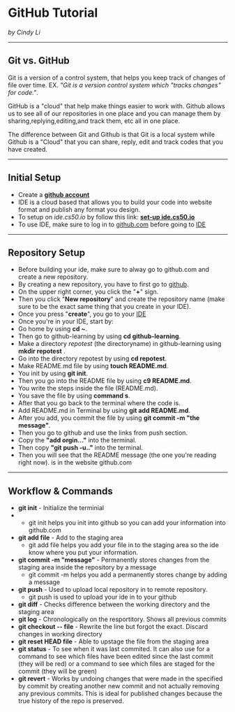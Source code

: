 # GitHub Tutorial

_by Cindy Li_

---
## Git vs. GitHub
Git is a version of a control system, that helps you keep track of changes of file over time. EX. _"Git is a version control system which "tracks changes" for code."_.

GitHub is a "cloud" that help make things easier to work with. Github allows us to see all of our repositories in one place and you can manage them by sharing,replying,editing,and track them, etc all in one place.

The difference between Git and Github is that Git is a local system while Github is a "Cloud" that you can share, reply, edit and track codes that you have created.


---
## Initial Setup
* Create a [**github account**](https://github.com)
* IDE is a cloud based that allows you to build your code into website format and publish any format you design.
* To setup on _ide.cs50.io_ by follow this link: [**set-up ide.cs50.io**](https://github.com/hstatsep/ide50)
* To use IDE, make sure to log in to [github.com](www.github.com) before going to [IDE](www.ide.cs50.io)


---
## Repository Setup
* Before building your ide, make sure to alway go to github.com and create a new repository.
* By creating a new repository, you have to first go to [github](github.com).
* On the upper right corner, you click the "**+**" sign.
* Then you click "**New repository**" and create the repository name (make sure to be the exact same thing that you create in your IDE).
* Once you press "**create**", you go to your [IDE](www.ide.cs50.io)
* Once you're in your IDE, start by:
* Go home by using **cd ~**.
* Then go to github-learning by using **cd github-learning**.
* Make a directory _repotest_ (the directoryname)  in github-learning using **mkdir repotest** .
* Go into the directory repotest by using **cd repotest**.
* Make README.md file by using **touch README.md**.
* You init by using **git init**.
* Then you go into the README file by using **c9 README.md**.
* You write the steps inside the file (README.md).
* You save the file by using **command s**.
* After that you go back to the terminal where the code is.
* Add README.md in Terminal by using **git add README.md**.
* After you add, you commit the file by using **git commit -m "the message"**.
* Then you go to github and use the links from push section.
* Copy the **"add orgin..."** into the terminal.
* Then copy **"git push -u.."** into the terminal.
* Then you will see that the README message (the one you're reading right now). is in the website github.com


---
## Workflow & Commands
* **git init** - Initialize the terminial
*  * git init helps you init into github so you can add your information into github.com
* **git add file** - Add to the staging area
  * git add file helps you add your file in to the staging area so the ide know where you put your information.
* **git commit -m "message"** - Permanently stores changes from the staging area inside the repository by a message
  * git commit -m helps you add a permanently stores change by adding a message
* **git push** - Used to upload local repository in to  remote repository.
  * git push is used to upload your ide in to your github
* **git diff** - Checks difference between the working directory  and the staging area
* **git log** - Chronologically on the resportitory. Shows all previous commits
* **git checkout -- file** - Rewrite the line but forgot the exact. Discard changes in working directory
* **git reset HEAD file** - Able to upstage the file from the staging area
* **git status** - To see when it was last commited. It can also use for a command to see which files have been edited since the last commit (they will be red) or a command to see which files are staged for the commit (they will be green)
* **git revert** - Works by undoing changes that were made in the specified by commit by creating another new commit and not actually removing any previous commits. This is ideal for published changes because the true history of the repo is preserved.


